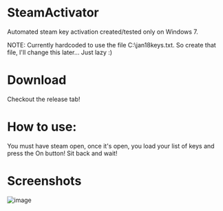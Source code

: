# SteamActivator
Automated steam key activation created/tested only on Windows 7.

NOTE: Currently hardcoded to use the file C:\jan18keys.txt. So create that file, I'll change this later... Just lazy :) 
# Download
Checkout the release tab!

# How to use:
You must have steam open, once it's open, you load your list of keys and press the On button! Sit back and wait!

# Screenshots

![image](https://cloud.githubusercontent.com/assets/2856413/25052787/879136f8-2108-11e7-9c2a-6084f8e03b71.png)

